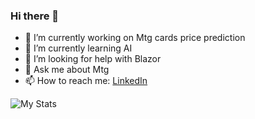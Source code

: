 ### Hi there 👋 


- 🔭 I’m currently working on Mtg cards price prediction
- 🌱 I’m currently learning AI
- 🤔 I’m looking for help with Blazor
- 💬 Ask me about Mtg
- 📫 How to reach me: [LinkedIn](https://www.linkedin.com/in/opapsditudidi/)


![My Stats](https://github-readme-stats.vercel.app/api?username=Cassik6&show_icons=true&theme=radical)

<!--
**Cassik6/Cassik6** is a ✨ _special_ ✨ repository because its `README.md` (this file) appears on your GitHub profile.

Here are some ideas to get you started:


-->
